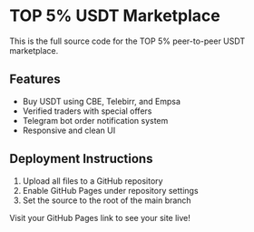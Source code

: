 # TOP 5% USDT Marketplace

This is the full source code for the TOP 5% peer-to-peer USDT marketplace.

## Features
- Buy USDT using CBE, Telebirr, and Empsa
- Verified traders with special offers
- Telegram bot order notification system
- Responsive and clean UI

## Deployment Instructions
1. Upload all files to a GitHub repository
2. Enable GitHub Pages under repository settings
3. Set the source to the root of the main branch

Visit your GitHub Pages link to see your site live!
